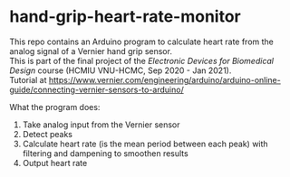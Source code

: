 # hand-grip-heart-rate-monitor
This repo contains an Arduino program to calculate heart rate from the analog signal of a Vernier hand grip sensor.  
This is part of the final project of the *Electronic Devices for Biomedical Design* course (HCMIU VNU-HCMC, Sep 2020 - Jan 2021).  
Tutorial at https://www.vernier.com/engineering/arduino/arduino-online-guide/connecting-vernier-sensors-to-arduino/  

What the program does:
1. Take analog input from the Vernier sensor
2. Detect peaks
3. Calculate heart rate (is the mean period between each peak) with filtering and dampening to smoothen results
4. Output heart rate